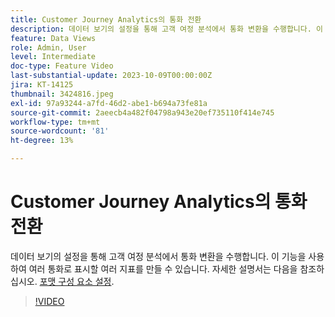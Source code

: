 ```yaml
---
title: Customer Journey Analytics의 통화 전환
description: 데이터 보기의 설정을 통해 고객 여정 분석에서 통화 변환을 수행합니다. 이 기능을 사용하여 여러 통화로 표시할 여러 지표를 만들 수 있습니다.
feature: Data Views
role: Admin, User
level: Intermediate
doc-type: Feature Video
last-substantial-update: 2023-10-09T00:00:00Z
jira: KT-14125
thumbnail: 3424816.jpeg
exl-id: 97a93244-a7fd-46d2-abe1-b694a73fe81a
source-git-commit: 2aeecb4a482f04798a943e20ef735110f414e745
workflow-type: tm+mt
source-wordcount: '81'
ht-degree: 13%

---
```


# Customer Journey Analytics의 통화 전환

데이터 보기의 설정을 통해 고객 여정 분석에서 통화 변환을 수행합니다. 이 기능을 사용하여 여러 통화로 표시할 여러 지표를 만들 수 있습니다. 자세한 설명서는 다음을 참조하십시오. [포맷 구성 요소 설정](https://experienceleague.adobe.com/docs/analytics-platform/using/cja-dataviews/component-settings/format.html?lang=ko#currency).

>[!VIDEO](https://video.tv.adobe.com/v/3424816/?learn=on)
